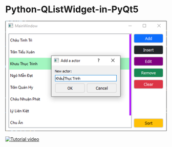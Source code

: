 # Python-QListWidget-in-PyQt5

![Demo](demo.png "Demo")

[![Tutorial video](https://youtu.be/Z-DvjYGkdtA/0.jpg)](https://youtu.be/Z-DvjYGkdtA)
